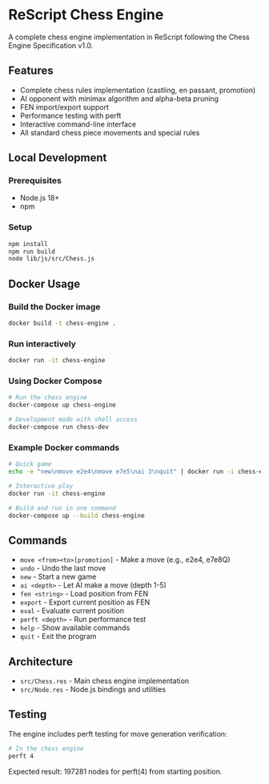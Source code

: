 # ReScript Chess Engine

A complete chess engine implementation in ReScript following the Chess Engine Specification v1.0.

## Features

- Complete chess rules implementation (castling, en passant, promotion)
- AI opponent with minimax algorithm and alpha-beta pruning
- FEN import/export support
- Performance testing with perft
- Interactive command-line interface
- All standard chess piece movements and special rules

## Local Development

### Prerequisites
- Node.js 18+ 
- npm

### Setup
```bash
npm install
npm run build
node lib/js/src/Chess.js
```

## Docker Usage

### Build the Docker image
```bash
docker build -t chess-engine .
```

### Run interactively
```bash
docker run -it chess-engine
```

### Using Docker Compose
```bash
# Run the chess engine
docker-compose up chess-engine

# Development mode with shell access
docker-compose run chess-dev
```

### Example Docker commands
```bash
# Quick game
echo -e "new\nmove e2e4\nmove e7e5\nai 3\nquit" | docker run -i chess-engine

# Interactive play
docker run -it chess-engine

# Build and run in one command
docker-compose up --build chess-engine
```

## Commands

- `move <from><to>[promotion]` - Make a move (e.g., e2e4, e7e8Q)
- `undo` - Undo the last move
- `new` - Start a new game  
- `ai <depth>` - Let AI make a move (depth 1-5)
- `fen <string>` - Load position from FEN
- `export` - Export current position as FEN
- `eval` - Evaluate current position
- `perft <depth>` - Run performance test
- `help` - Show available commands
- `quit` - Exit the program

## Architecture

- `src/Chess.res` - Main chess engine implementation
- `src/Node.res` - Node.js bindings and utilities

## Testing

The engine includes perft testing for move generation verification:
```bash
# In the chess engine
perft 4
```

Expected result: 197281 nodes for perft(4) from starting position.